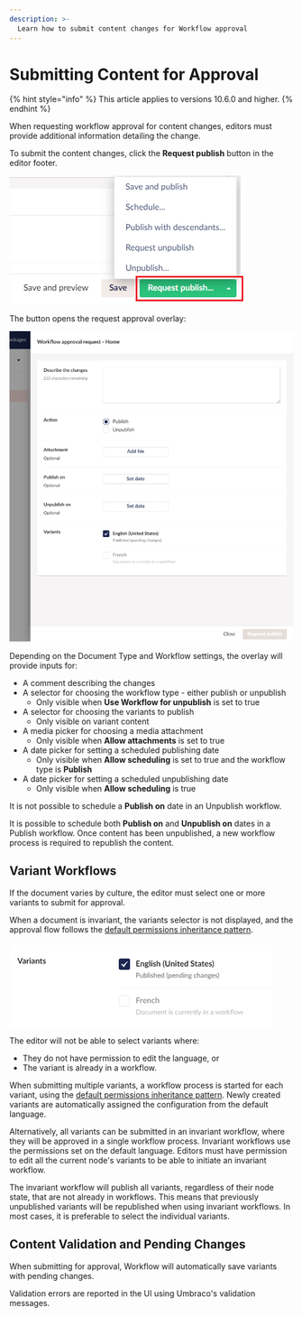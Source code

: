 ```yaml
---
description: >-
  Learn how to submit content changes for Workflow approval
---
```


# Submitting Content for Approval

{% hint style="info" %}
This article applies to versions 10.6.0 and higher.
{% endhint %}

When requesting workflow approval for content changes, editors must provide additional information detailing the change.

To submit the content changes, click the **Request publish** button in the editor footer.

![Buttons](../images/Buttons.png)

The button opens the request approval overlay:

![Request approval overlay](images/approval-request-overlay-detailed.png)

Depending on the Document Type and Workflow settings, the overlay will provide inputs for:

* A comment describing the changes
* A selector for choosing the workflow type - either publish or unpublish
  * Only visible when **Use Workflow for unpublish** is set to true
* A selector for choosing the variants to publish
  * Only visible on variant content
* A media picker for choosing a media attachment
  * Only visible when **Allow attachments** is set to true
* A date picker for setting a scheduled publishing date
  * Only visible when **Allow scheduling** is set to true and the workflow type is **Publish**
* A date picker for setting a scheduled unpublishing date
  * Only visible when **Allow scheduling** is true

It is not possible to schedule a **Publish on** date in an Unpublish workflow.

It is possible to schedule both **Publish on** and **Unpublish on** dates in a Publish workflow. Once content has been unpublished, a new workflow process is required to republish the content.

## Variant Workflows

If the document varies by culture, the editor must select one or more variants to submit for approval.

When a document is invariant, the variants selector is not displayed, and the approval flow follows the [default permissions inheritance pattern](workflow-content-app.md#approval-flow-types).

![Request approval overlay](images/approval-request-overlay-variants.png)

The editor will not be able to select variants where:

* They do not have permission to edit the language, or
* The variant is already in a workflow.

When submitting multiple variants, a workflow process is started for each variant, using the [default permissions inheritance pattern](workflow-content-app.md#approval-flow-types). Newly created variants are automatically assigned the configuration from the default language.

Alternatively, all variants can be submitted in an invariant workflow, where they will be approved in a single workflow process. Invariant workflows use the permissions set on the default language. Editors must have permission to edit all the current node's variants to be able to initiate an invariant workflow.

The invariant workflow will publish all variants, regardless of their node state, that are not already in workflows. This means that previously unpublished variants will be republished when using invariant workflows. In most cases, it is preferable to select the individual variants.

## Content Validation and Pending Changes

When submitting for approval, Workflow will automatically save variants with pending changes.

Validation errors are reported in the UI using Umbraco's validation messages.
